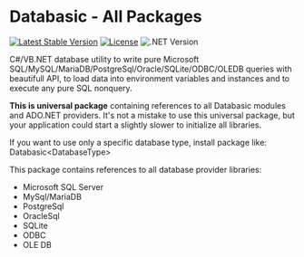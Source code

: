 # Databasic - All Packages

[![Latest Stable Version](https://img.shields.io/badge/Stable-v1.2.5-brightgreen.svg?style=plastic)](https://github.com/databasic-net/databasic-core/releases)
[![License](https://img.shields.io/badge/Licence-BSD3-brightgreen.svg?style=plastic)](https://raw.githubusercontent.com/databasic-net/databasic-core/master/LICENCE.md)
![.NET Version](https://img.shields.io/badge/.NET->=4.0-brightgreen.svg?style=plastic)

C#/VB.NET database utility to write pure Microsoft SQL/MySQL/MariaDB/PostgreSql/Oracle/SQLite/ODBC/OLEDB queries with beautifull API, to load data into environment variables and instances and to execute any pure SQL nonquery.

**This is universal package** containing references to all Databasic modules and ADO.NET providers.
It's not a mistake to use this universal package, but your application could start a slightly slower to initialize all libraries.

If you want to use only a specific database type, install package like: Databasic&#60;DatabaseType&#62;
      
This package contains references to all database provider libraries:
- Microsoft SQL Server
- MySql/MariaDB
- PostgreSql
- OracleSql
- SQLite
- ODBC
- OLE DB
